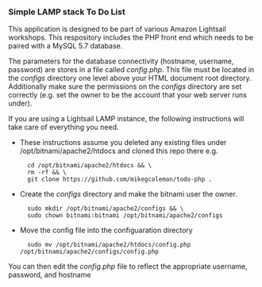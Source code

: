 ### Simple LAMP stack To Do List
This application is designed to be part of various Amazon Lightsail workshops. This respository includes the PHP front end which needs to be paired with a MySQL 5.7 database. 

The parameters for the database connectivity (hostname, username, password) are stores in a file called *config.php*. This file must be located in the *configs* directory one level above your HTML document root directory. Additionally make sure the permissions on the *configs* directory are set correctly (e.g. set the owner to be the account that your web server runs under).

If you are using a Lightsail LAMP instance, the following instructions will take care of everything you need. 

* These instructions assume you deleted any existing files under /opt/bitnami/apache2/htdocs and cloned this repo there e.g.

        cd /opt/bitnami/apache2/htdocs && \
        rm -rf && \
        git clone https://github.com/mikegcoleman/todo-php .

* Create the *configs* directory and make the bitnami user the owner. 

        sudo mkdir /opt/bitnami/apache2/configs && \
        sudo chown bitnami:bitnami /opt/bitnami/apache2/configs

* Move the config file into the configuaration directory

        sudo mv /opt/bitnami/apache2/htdocs/config.php /opt/bitnami/apache2/configs/config.php

You can then edit the *config.php* file to reflect the appropriate username, password, and hostname


